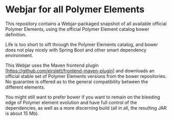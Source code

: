 # Webjar for all Polymer Elements

This repository contains a Webjar-packaged snapshot of all available official Polymer Elements, using the official Polymer Element catalog bower definition.

Life is too short to sift through the Polymer Elements catalog, and bower does not play nicely with Spring Boot and other smart dependency environment.

This Webjar uses the Maven frontend plugin [https://github.com/eirslett/frontend-maven-plugin] and downloads an official
stable set of Polymer Elements versions from the bower repositories. No guarantee is offered as to the general compatibility between the different elements.

You might still want to prefer bower if you want to remain on the bleeding edge of Polymer element evolution and have full control of the dependencies, as well as a more discerning build (all in all, the resulting JAR is about 15 Mb).

